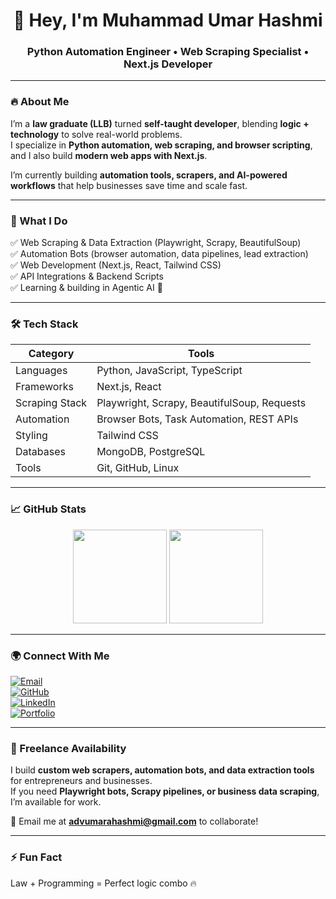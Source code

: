 <h1 align="center">👋 Hey, I'm Muhammad Umar Hashmi</h1>
<h3 align="center">Python Automation Engineer • Web Scraping Specialist • Next.js Developer</h3>

---

### 🔥 About Me

I’m a **law graduate (LLB)** turned **self-taught developer**, blending **logic + technology** to solve real-world problems.  
I specialize in **Python automation, web scraping, and browser scripting**, and I also build **modern web apps with Next.js**.

I’m currently building **automation tools, scrapers, and AI-powered workflows** that help businesses save time and scale fast.

---

### 🚀 What I Do

✅ Web Scraping & Data Extraction (Playwright, Scrapy, BeautifulSoup)  
✅ Automation Bots (browser automation, data pipelines, lead extraction)  
✅ Web Development (Next.js, React, Tailwind CSS)  
✅ API Integrations & Backend Scripts  
✅ Learning & building in Agentic AI 🤖

---

### 🛠️ Tech Stack

| Category | Tools |
|----------|-------|
| Languages | Python, JavaScript, TypeScript |
| Frameworks | Next.js, React |
| Scraping Stack | Playwright, Scrapy, BeautifulSoup, Requests |
| Automation | Browser Bots, Task Automation, REST APIs |
| Styling | Tailwind CSS |
| Databases | MongoDB, PostgreSQL |
| Tools | Git, GitHub, Linux |



---

### 📈 GitHub Stats

<p align="center">
  <img src="https://github-readme-stats.vercel.app/api?username=M-UmarHashmi&show_icons=true&theme=tokyonight" height="150"/>
  <img src="https://github-readme-streak-stats.herokuapp.com/?user=M-UmarHashmi&theme=tokyonight" height="150"/>
</p>

---

### 🌍 Connect With Me

[![Email](https://img.shields.io/badge/Email-advumarahashmi%40gmail.com-red?style=for-the-badge&logo=gmail)](mailto:advumarahashmi@gmail.com)  
[![GitHub](https://img.shields.io/badge/GitHub-Follow-black?style=for-the-badge&logo=github)](https://github.com/M-UmarHashmi)  
[![LinkedIn](https://img.shields.io/badge/LinkedIn-Connect-blue?style=for-the-badge&logo=linkedin)](#)  
[![Portfolio](https://img.shields.io/badge/Portfolio-Coming%20Soon-purple?style=for-the-badge&logo=vercel)](#)


---

### 💼 Freelance Availability

I build **custom web scrapers, automation bots, and data extraction tools** for entrepreneurs and businesses.  
If you need **Playwright bots, Scrapy pipelines, or business data scraping**, I’m available for work.

📩 Email me at **advumarahashmi@gmail.com** to collaborate!

---

### ⚡ Fun Fact
Law + Programming = Perfect logic combo 🔥  
